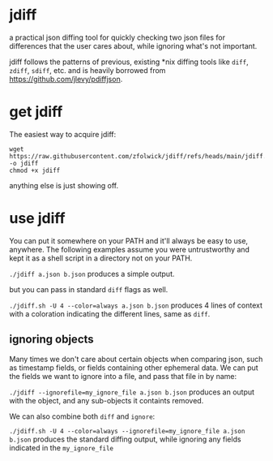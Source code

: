 # jdiff
a practical json diffing tool for quickly checking two json files for differences that the user cares about, while ignoring what's not important.

jdiff follows the patterns of previous, existing *nix diffing tools like `diff`, `zdiff`, `sdiff`, etc. and is heavily borrowed from https://github.com/jlevy/pdiffjson.

# get jdiff
The easiest way to acquire jdiff:
```
wget https://raw.githubusercontent.com/zfolwick/jdiff/refs/heads/main/jdiff.sh -o jdiff
chmod +x jdiff
```
anything else is just showing off.

# use jdiff
You can put it somewhere on your PATH and it'll always be easy to use, anywhere.  The following examples assume you were untrustworthy and kept it as a shell script in a directory not on your PATH.

`./jdiff a.json b.json` produces a simple output.

but you can pass in standard `diff` flags as well.

`./jdiff.sh -U 4 --color=always a.json b.json` produces 4 lines of context with a coloration indicating the different lines, same as `diff`.

## ignoring objects
Many times we don't care about certain objects when comparing json, such as timestamp fields, or fields containing other ephemeral data.  We can put the fields we want to ignore into a file, and pass that file in by name:

`./jdiff --ignorefile=my_ignore_file a.json b.json` produces an output with the object, and any sub-objects it containts removed.

We can also combine both `diff` and `ignore`:

`./jdiff.sh -U 4 --color=always --ignorefile=my_ignore_file a.json b.json` produces the standard diffing output, while ignoring any fields indicated in the `my_ignore_file`
